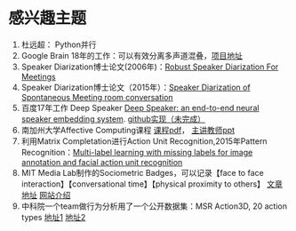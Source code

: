 # 感兴趣主题


1. 杜远超： Python并行
2. Google Brain 18年的工作：可以有效分离多声道混叠，[项目地址](https://research.googleblog.com/2018/04/looking-to-listen-audio-visual-speech.html)
3. Speaker Diarization博士论文(2006年)：[Robust Speaker Diarization For Meetings](https://pdfs.semanticscholar.org/f283/977bdf18f90c682623cbe55b444ca2151eaa.pdf)
4. Speaker Diarization博士论文（2015年）：[Speaker Diarization of Spontaneous Meeting room conversation](https://infoscience.epfl.ch/record/209097/files/Yella_THESIS-2_2015.pdf)
5. 百度17年工作 Deep Speaker [Deep Speaker: an end-to-end neural speaker embedding system](https://arxiv.org/abs/1705.02304). [github实现（未完成）](https://github.com/philipperemy/deep-speaker)
6. 南加州大学Affective Computing课程 [课程pdf](http://people.ict.usc.edu/~gratch/CSCI534/CSCI534-Syllabus.pdf)， [主讲教师ppt](http://people.ict.usc.edu/~gratch/CSCI534/Lecture2015-01a.pdf)
7. 利用Matrix Completation进行Action Unit Recognition,2015年Pattern Recognition：[Multi-label learning with missing labels for image annotation and facial action unit recognition ](https://www.ecse.rpi.edu/~cvrl/Publication/pdf/Wu2015a.pdf)
8. MIT  Media Lab制作的Sociometric Badges，可以记录【face to face interaction】【conversational time】【physical proximity to others】 [文章地址](https://www.cs.cornell.edu/~tanzeem/pubs/choudhury_iswc2003.pdf) [网站介绍](http://hd.media.mit.edu/badges/)
9. 中科院一个team做行为分析用了一个公开数据集：MSR Action3D, 20 action types [地址1](https://www.uow.edu.au/~jz960/datasets/MSRAction3D.html) [地址2](http://users.eecs.northwestern.edu/~jwa368/my_data.html)

